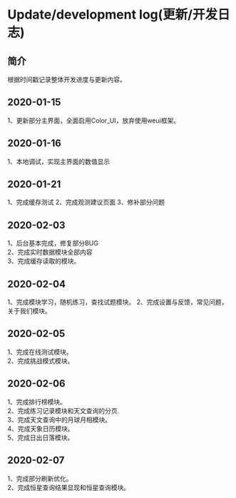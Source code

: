 # Update/development log(更新/开发日志)

## 简介

根据时间戳记录整体开发进度与更新内容。

## 2020-01-15

1、更新部分主界面，全面启用Color_UI，放弃使用weui框架。  

## 2020-01-16

1、本地调试，实现主界面的数值显示

## 2020-01-21
1、完成缓存测试
2、完成观测建议页面
3、修补部分问题

## 2020-02-03  
1、后台基本完成，修复部分BUG  
2、完成实时数据模块全部内容  
3、完成缓存读取的模块。  

## 2020-02-04  
1、完成模块学习，随机练习，查找试题模块。
2、完成设置与反馈，常见问题，关于我们模块。

## 2020-02-05 
1、完成在线测试模块。  
2、完成挑战模式模块。  

## 2020-02-06      
1、完成排行榜模块。      
2、完成练习记录模块和天文查询的分页.       
3、完成天文查询中的月球月相模块。    
4、完成天象日历模块。  
5、完成日出日落模块。


## 2020-02-07  
1、完成部分刷新优化。   
2、完成恒星查询结果显现和恒星查询模块。  